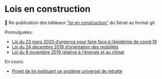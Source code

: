 # Lois en construction

🔀 Re-publication des tableaux ["loi en construction"](https://www.senat.fr/tableau-historique/pjl18-622.html) du Sénat au format git

Promulguées:

- [Loi du 23 mars 2020 d’urgence pour faire face à l’épidémie de covid‑19](https://github.com/mdamien/lois-en-construction/commits/loi_urgence_epidemie_covid-19)
- [Loi du 24 décembre 2019 d’orientation des mobilités](https://github.com/mdamien/lois-en-construction/commits/loi_orientation_mobilites)
- [Loi du 8 novembre 2019 relative à l'énergie et au climat](https://github.com/mdamien/lois-en-construction/commits/energie_climat)

En cours:

- [Projet de loi instituant un système universel de retraite](https://github.com/mdamien/lois-en-construction/commits/systeme_universel_de_retraite)
